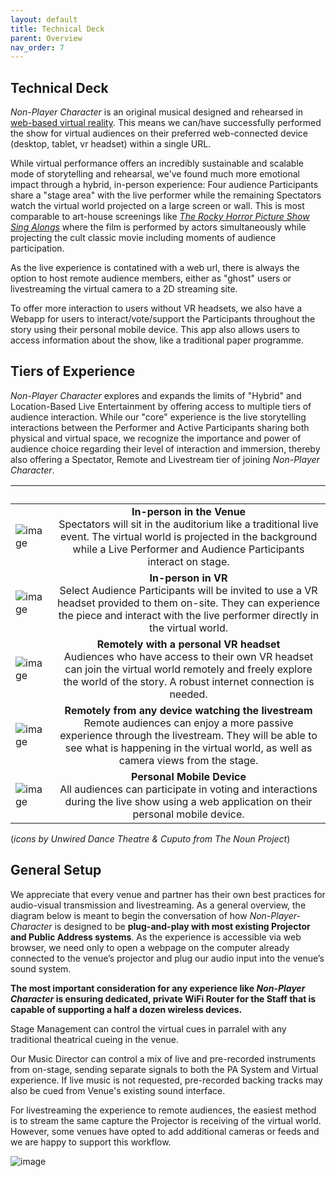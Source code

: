 ```yaml
---
layout: default
title: Technical Deck
parent: Overview
nav_order: 7
---
```


## Technical Deck
*Non-Player Character* is an original musical designed and rehearsed in [web-based virtual reality](./attending.md#what-equipment-do-i-need.md). This means we can/have successfully performed the show for virtual audiences on their preferred web-connected device (desktop, tablet, vr headset) within a single URL. 

While virtual performance offers an incredibly sustainable and scalable mode of storytelling and rehearsal, we've found much more emotional impact through a hybrid, in-person experience: Four audience Participants share a "stage area" with the live performer while the remaining Spectators watch the virtual world projected on a large screen or wall. This is most comparable to art-house screenings like [*The Rocky Horror Picture Show Sing Alongs*](https://pamplinmedia.com/images/artimg/00003711099244-0640.jpg) where the film is performed by actors simultaneously while projecting the cult classic movie including moments of audience participation. 

As the live experience is contatined with a web url, there is always the option to host remote audience members, either as "ghost" users or livestreaming the virtual camera to a 2D streaming site. 

To offer more interaction to users without VR headsets, we also have a Webapp for users to interact/vote/support the Participants throughout the story using their personal mobile device. This app also allows users to access information about the show, like a traditional paper programme. 

## Tiers of Experience
*Non-Player Character* explores and expands the limits of "Hybrid" and Location-Based Live Entertainment by offering access to multiple tiers of audience interaction. While our "core" experience is the live storytelling interactions between the Performer and Active Participants sharing both physical and virtual space, we recognize the importance and power of audience choice regarding their level of interaction and immersion, thereby also offering a Spectator, Remote and Livestream tier of joining *Non-Player Character*.

| &nbsp; | &nbsp; &nbsp; &nbsp; &nbsp; &nbsp; &nbsp; &nbsp; &nbsp; &nbsp; &nbsp; &nbsp; &nbsp; &nbsp; &nbsp; &nbsp;&nbsp; &nbsp; &nbsp; &nbsp; &nbsp; &nbsp; &nbsp; &nbsp; &nbsp; &nbsp; &nbsp; &nbsp; &nbsp; &nbsp; &nbsp; &nbsp; &nbsp; &nbsp; &nbsp; &nbsp; &nbsp; &nbsp; &nbsp; &nbsp; &nbsp; &nbsp;|
|----------|:-------------:|
| ![image](https://futurestages.github.io/npcmusical/img/icon-spectator.png) |    **In-person in the Venue** <br>Spectators will sit in the auditorium like a traditional live event. The virtual world is projected in the background while a Live Performer and Audience Participants interact on stage.| 
| ![image](https://futurestages.github.io/npcmusical/img/icon-participant.png) |    **In-person in VR** <br>Select Audience Participants will be invited to use a VR headset provided to them on-site. They can experience the piece and interact with the live performer directly in the virtual world.|
| ![image](https://futurestages.github.io/npcmusical/img/icon-remote.png) |    **Remotely with a personal VR headset** <br> Audiences who have access to their own VR headset can join the virtual world remotely and freely explore the world of the story. A robust internet connection is needed.|
| ![image](https://futurestages.github.io/npcmusical/img/icon-livestream.png) |    **Remotely from any device watching the livestream** <br> Remote audiences can enjoy a more passive experience through the livestream. They will be able to see what is happening in the virtual world, as well as camera views from the stage.|
| ![image](https://futurestages.github.io/npcmusical/img/icon-webapp.png) |    **Personal Mobile Device** <br>All audiences can participate in voting and interactions during the live show using a web application on their personal mobile device.| 

(*icons by Unwired Dance Theatre & Cuputo from The Noun Project*)

## General Setup
We appreciate that every venue and partner has their own best practices for audio-visual transmission and livestreaming. As a general overview, the diagram below is meant to begin the conversation of how *Non-Player-Character* is designed to be **plug-and-play with most existing Projector and Public Address systems**. As the experience is accessible via web browser, we need only to open a webpage on the computer already connected to the venue’s projector and plug our audio input into the venue’s sound system.

**The most important consideration for any experience like *Non-Player Character* is ensuring dedicated, private WiFi Router for the Staff that is capable of supporting a half a dozen wireless devices.** 

Stage Management can control the virtual cues in parralel with any traditional theatrical cueing in the venue. 

Our Music Director can control a mix of live and pre-recorded instruments from on-stage, sending separate signals to both the PA System and Virtual experience. If live music is not requested, pre-recorded backing tracks may also be cued from Venue's existing sound interface.

For livestreaming the experience to remote audiences, the easiest method is to stream the same capture the Projector is receiving of the virtual world. However, some venues have opted to add additional cameras or feeds and we are happy to support this workflow.

![image](https://futurestages.github.io/npcmusical/img/map-technicalsetup.png)
